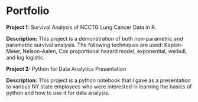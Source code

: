 # Portfolio

**Project 1:** Survival Analysis of NCCTG Lung Cancer Data in R.

**Description:** This project is a demonstration of both non-parametric and parametric survival analysis. The following techniques are used: Kaplan-Meier, Nelson-Aalen, Cox proportional hazard model, exponential, weibull, and log logistic.


**Project 2:** Python for Data Analytics Presentation

**Description:** This project is a python notebook that I gave as a presentation to various NY state employees who were interested in learning the basics of python and how to use it for data analysis.
